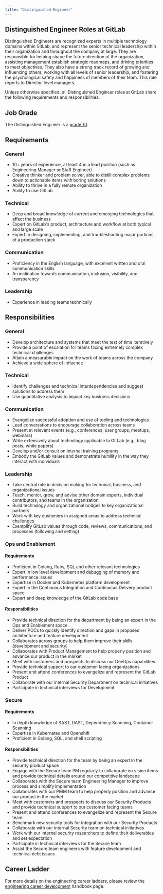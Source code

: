 ```yaml
---
title: "Distinguished Engineer"
---
```


## Distinguished Engineer Roles at GitLab

Distinguished Engineers are recognized experts in multiple technology domains within GitLab, and represent the senior technical leadership within their organization and throughout the company at large. They are responsible for helping shape the future direction of the organization, assisting management establish strategic roadmaps, and driving priorities to meet objectives. They also have a strong track record of growing and influencing others, working with all levels of senior leadership, and fostering the psychological safety and happiness of members of their team. This role reports to Director-level managers.

Unless otherwise specified, all Distinguished Engineer roles at GitLab share the following requirements and responsibilities.

<a id="intermediate-requirements"></a>

## Job Grade

The Distinguished Engineer is a [grade 10](/handbook/total-rewards/compensation/compensation-calculator/#gitlab-job-grades).

## Requirements

### General

- 10+ years of experience, at least 4 in a lead position (such as Engineering Manager or Staff Engineer)
- Creative thinker and problem solver, able to distill complex problems down to actionable items with boring solutions
- Ability to thrive in a fully remote organization
- Ability to use GitLab

### Technical

- Deep and broad knowledge of current and emerging technologies that affect the business
- Expert on GitLab's product, architecture and workflow at both typical and large scale
- Expert in designing, implementing, and troubleshooting major portions of a production stack

### Communication

- Proficiency in the English language, with excellent written and oral communication skills
- An inclination towards communication, inclusion, visibility, and transparency

### Leadership

- Experience in leading teams technically

## Responsibilities

### General

- Develop architecture and systems that meet the test of time iteratively
- Provide a point of escalation for teams facing extremely complex technical challenges
- Attain a measurable impact on the work of teams across the company
- Achieve a wide sphere of influence

### Technical

- Identify challenges and technical interdependencies and suggest solutions to address them
- Use quantitative analysis to impact key business decisions

### Communication

- Evangelize successful adoption and use of tooling and technologies
- Lead conversations to encourage collaboration across teams
- Present at relevant events (e.g., conferences, user groups, meetups, webinars)
- Write extensively about technology applicable to GitLab (e.g., blog posts, white papers)
- Develop and/or consult on internal training programs
- Embody the GitLab values and demonstrate humility in the way they interact with individuals

### Leadership

- Take central role in decision making for technical, business, and organizational issues
- Teach, mentor, grow, and advise other domain experts, individual contributors, and teams in the organization
- Build technology and organizational bridges to key organizational partners
- Work with key customers in assigned areas to address technical challenges
- Exemplify GitLab values through code, reviews, communications, and processes (following and setting)

### Ops and Enablement

#### Requirements

- Proficient in Golang, Ruby, SQL and other relevant technologies
- Expert in low level development and debugging of memory and performance issues
- Expertise in Docker and Kubernetes platform development
- Expert in the Continuous Integration and Continuous Delivery product space
- Expert and deep knowledge of the GitLab code base

#### Responsibilities

- Provide technical direction for the department by being an expert in the Ops and Enablement space
- Deliver POCs to quickly identify direction and gaps in proposed architecture and feature development
- Collaborates across groups to help them improve their skills (development and security)
- Collaborates with Product Management to help properly position and advance our product in the market
- Meet with customers and prospects to discuss our DevOps capabilities
- Provide technical support to our customer-facing organizations
- Present and attend conferences to evangelize and represent the GitLab Product
- Collaborate with our internal Security Department on technical initiatives
- Participate in technical interviews for  Development

### Secure

#### Requirements

- In depth knowledge of SAST, DAST, Dependency Scanning, Container Scanning
- Expertise in Kubernetes and Openshift
- Proficient in Golang, SQL, and shell scripting

#### Responsibilities

- Provide technical direction for the team by being an expert in the security product space
- Engage with the Secure team PM regularly to collaborate on vision items and provide technical details around our competitive landscape
- Collaborates with the Secure team Engineering Manager to improve process and simplify implementation
- Collaborates with our PMM team to help properly position and advance our product in the market
- Meet with customers and prospects to discuss our Security Products and provide technical support to our customer facing teams
- Present and attend conferences to evangelize and represent the Secure team
- Benchmark new security tools for integration with our Security Products
- Collaborate with our internal Security team on technical initiatives
- Work with our internal security researchers to define their deliverables and set expectation
- Participate in technical interviews for the Secure team
- Assist the Secure team engineers with feature development and technical debt issues

## Career Ladder

For more details on the engineering career ladders, please review the [engineering career development](/handbook/engineering/careers/#roles) handbook page.
